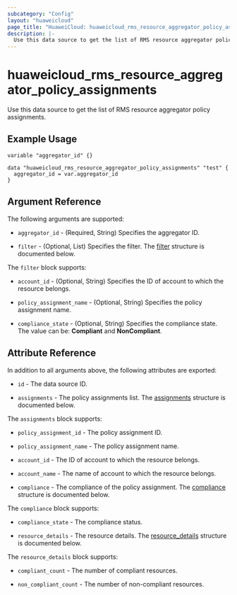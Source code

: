 ```yaml
---
subcategory: "Config"
layout: "huaweicloud"
page_title: "HuaweiCloud: huaweicloud_rms_resource_aggregator_policy_assignments"
description: |-
  Use this data source to get the list of RMS resource aggregator policy assignments.
---
```


# huaweicloud_rms_resource_aggregator_policy_assignments

Use this data source to get the list of RMS resource aggregator policy assignments.

## Example Usage

```hcl
variable "aggregator_id" {}

data "huaweicloud_rms_resource_aggregator_policy_assignments" "test" {
  aggregator_id = var.aggregator_id
}
```

## Argument Reference

The following arguments are supported:

* `aggregator_id` - (Required, String) Specifies the aggregator ID.

* `filter` - (Optional, List) Specifies the filter. The [filter](#filter) structure is documented below.

<a name="filter"></a>
The `filter` block supports:

* `account_id` - (Optional, String) Specifies the ID of account to which the resource belongs.

* `policy_assignment_name` - (Optional, String) Specifies the policy assignment name.

* `compliance_state` - (Optional, String) Specifies the compliance state.
  The value can be: **Compliant** and **NonCompliant**.

## Attribute Reference

In addition to all arguments above, the following attributes are exported:

* `id` - The data source ID.

* `assignments` - The policy assignments list. The [assignments](#assignments) structure is documented below.

<a name="assignments"></a>
The `assignments` block supports:

* `policy_assignment_id` - The policy assignment ID.

* `policy_assignment_name` - The policy assignment name.

* `account_id` - The ID of account to which the resource belongs.

* `account_name` - The name of account to which the resource belongs.

* `compliance` - The compliance of the policy assignment. The [compliance](#compliance) structure is documented below.

<a name="compliance"></a>
The `compliance` block supports:

* `compliance_state` - The compliance status.

* `resource_details` - The resource details. The [resource_details](#resource_details) structure is documented below.

<a name="resource_details"></a>
The `resource_details` block supports:

* `compliant_count` - The number of compliant resources.

* `non_compliant_count` - The number of non-compliant resources.
